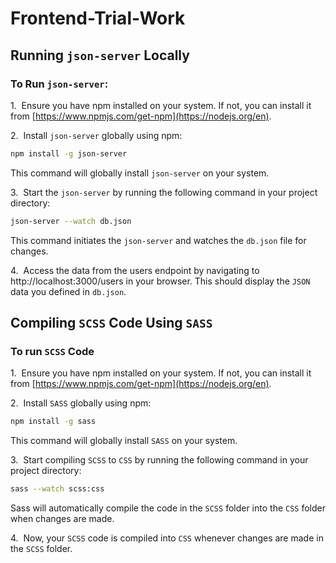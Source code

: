 # Frontend-Trial-Work

## Running `json-server` Locally
### To Run `json-server`:

1.&nbsp; Ensure you have npm installed on your system. If not, you can install it from [https://www.npmjs.com/get-npm](https://nodejs.org/en).

2.&nbsp; Install `json-server` globally using npm:
```bash
npm install -g json-server
```
This command will globally install `json-server` on your system.

3.&nbsp; Start the `json-server` by running the following command in your project directory:
```bash
json-server --watch db.json
```
This command initiates the `json-server` and watches the `db.json` file for changes.

4.&nbsp; Access the data from the users endpoint by navigating to http://localhost:3000/users in your browser. This should display the `JSON` data you defined in `db.json`.

## Compiling `SCSS` Code Using `SASS`
### To run `SCSS` Code
1.&nbsp; Ensure you have npm installed on your system. If not, you can install it from [https://www.npmjs.com/get-npm](https://nodejs.org/en).

2.&nbsp; Install `SASS` globally using npm:
```bash
npm install -g sass
```
This command will globally install `SASS` on your system.

3.&nbsp; Start compiling `SCSS` to `CSS` by running the following command in your project directory:
```bash
sass --watch scss:css
```
Sass will automatically compile the code in the `SCSS` folder into the `CSS` folder when changes are made.

4.&nbsp; Now, your `SCSS` code is compiled into `CSS` whenever changes are made in the `SCSS` folder.
